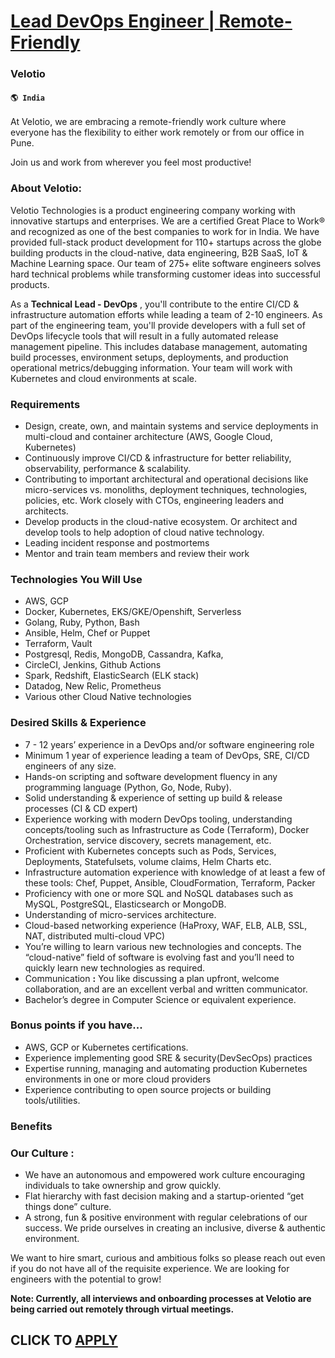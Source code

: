 # [Lead DevOps Engineer | Remote-Friendly](https://www.remotewlb.com/apply/lead-devops-engineer-remote-friendly)  
### Velotio  
#### `🌎 India`  

At Velotio, we are embracing a remote-friendly work culture where everyone has the flexibility to either work remotely or from our office in Pune.

Join us and work from wherever you feel most productive!

### About Velotio:

Velotio Technologies is a product engineering company working with innovative startups and enterprises. We are a certified Great Place to Work® and recognized as one of the best companies to work for in India. We have provided full-stack product development for 110+ startups across the globe building products in the cloud-native, data engineering, B2B SaaS, IoT & Machine Learning space. Our team of 275+ elite software engineers solves hard technical problems while transforming customer ideas into successful products.  

As a **Technical Lead - DevOps** , you'll contribute to the entire CI/CD & infrastructure automation efforts while leading a team of 2-10 engineers. As part of the engineering team, you'll provide developers with a full set of DevOps lifecycle tools that will result in a fully automated release management pipeline. This includes database management, automating build processes, environment setups, deployments, and production operational metrics/debugging information. Your team will work with Kubernetes and cloud environments at scale.

### Requirements

  * Design, create, own, and maintain systems and service deployments in multi-cloud and container architecture (AWS, Google Cloud, Kubernetes)
  * Continuously improve CI/CD & infrastructure for better reliability, observability, performance & scalability.
  * Contributing to important architectural and operational decisions like micro-services vs. monoliths, deployment techniques, technologies, policies, etc. Work closely with CTOs, engineering leaders and architects.
  * Develop products in the cloud-native ecosystem. Or architect and develop tools to help adoption of cloud native technology.
  * Leading incident response and postmortems
  * Mentor and train team members and review their work

###  **Technologies You Will Use**

  * AWS, GCP
  * Docker, Kubernetes, EKS/GKE/Openshift, Serverless
  * Golang, Ruby, Python, Bash
  * Ansible, Helm, Chef or Puppet
  * Terraform, Vault
  * Postgresql, Redis, MongoDB, Cassandra, Kafka,
  * CircleCI, Jenkins, Github Actions
  * Spark, Redshift, ElasticSearch (ELK stack)
  * Datadog, New Relic, Prometheus
  * Various other Cloud Native technologies

###  **Desired Skills & Experience**

  * 7 - 12 years’ experience in a DevOps and/or software engineering role
  * Minimum 1 year of experience leading a team of DevOps, SRE, CI/CD engineers of any size.
  * Hands-on scripting and software development fluency in any programming language (Python, Go, Node, Ruby).
  * Solid understanding & experience of setting up build & release processes (CI & CD expert)
  * Experience working with modern DevOps tooling, understanding concepts/tooling such as Infrastructure as Code (Terraform), Docker Orchestration, service discovery, secrets management, etc.
  * Proficient with Kubernetes concepts such as Pods, Services, Deployments, Statefulsets, volume claims, Helm Charts etc.
  * Infrastructure automation experience with knowledge of at least a few of these tools: Chef, Puppet, Ansible, CloudFormation, Terraform, Packer
  * Proficiency with one or more SQL and NoSQL databases such as MySQL, PostgreSQL, Elasticsearch or MongoDB.
  * Understanding of micro-services architecture.
  * Cloud-based networking experience (HaProxy, WAF, ELB, ALB, SSL, NAT, distributed multi-cloud VPC)
  * You’re willing to learn various new technologies and concepts. The “cloud-native” field of software is evolving fast and you’ll need to quickly learn new technologies as required.
  * Communication **:** You like discussing a plan upfront, welcome collaboration, and are an excellent verbal and written communicator.
  * Bachelor’s degree in Computer Science or equivalent experience.

###  **Bonus points if you have...**

  * AWS, GCP or Kubernetes certifications.
  * Experience implementing good SRE & security(DevSecOps) practices
  * Expertise running, managing and automating production Kubernetes environments in one or more cloud providers
  * Experience contributing to open source projects or building tools/utilities.

### Benefits

###  **Our Culture** :

  * We have an autonomous and empowered work culture encouraging individuals to take ownership and grow quickly.
  * Flat hierarchy with fast decision making and a startup-oriented “get things done” culture.
  * A strong, fun & positive environment with regular celebrations of our success. We pride ourselves in creating an inclusive, diverse & authentic environment.

We want to hire smart, curious and ambitious folks so please reach out even if you do not have all of the requisite experience. We are looking for engineers with the potential to grow!

 **Note: Currently, all interviews and onboarding processes at Velotio are being carried out remotely through virtual meetings.**

  
## CLICK TO [APPLY](https://www.remotewlb.com/apply/lead-devops-engineer-remote-friendly)

